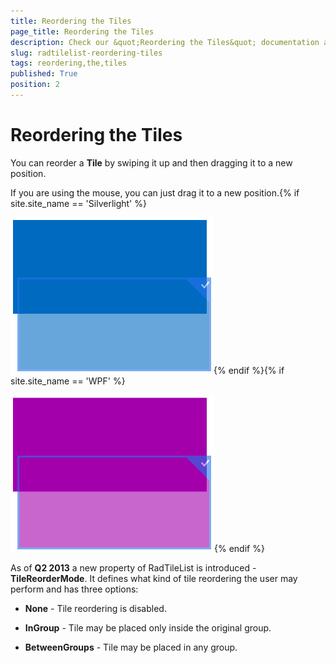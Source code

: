 ```yaml
---
title: Reordering the Tiles
page_title: Reordering the Tiles
description: Check our &quot;Reordering the Tiles&quot; documentation article for the RadTileList WPF control.
slug: radtilelist-reordering-tiles
tags: reordering,the,tiles
published: True
position: 2
---
```


# Reordering the Tiles



You can reorder a __Tile__ by swiping it up and then dragging it to a new position.

If you are using the mouse, you can just drag it to a new position.{% if site.site_name == 'Silverlight' %}

![Rad Tile List Getting Started Reorder Tile SL](images/RadTileList_GettingStarted_ReorderTile_SL.png){% endif %}{% if site.site_name == 'WPF' %}

![Rad Tile List Getting Started Reorder Tile WPF](images/RadTileList_GettingStarted_ReorderTile_WPF.png){% endif %}

As of __Q2 2013__ a new property of RadTileList is introduced - __TileReorderMode__. It defines what kind of tile reordering the user may perform and has three options:
      

* __None__ - Tile reordering is disabled.

* __InGroup__ - Tile may be placed only inside the original group.

* __BetweenGroups__ - Tile may be placed in any group.
